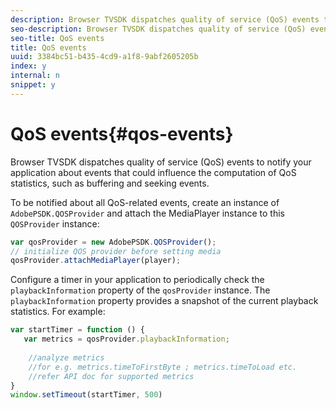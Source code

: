 ```yaml
---
description: Browser TVSDK dispatches quality of service (QoS) events to notify your application about events that could influence the computation of QoS statistics, such as buffering and seeking events.
seo-description: Browser TVSDK dispatches quality of service (QoS) events to notify your application about events that could influence the computation of QoS statistics, such as buffering and seeking events.
seo-title: QoS events
title: QoS events
uuid: 3384bc51-b435-4cd9-a1f8-9abf2605205b
index: y
internal: n
snippet: y
---
```


# QoS events{#qos-events}

Browser TVSDK dispatches quality of service (QoS) events to notify your application about events that could influence the computation of QoS statistics, such as buffering and seeking events.

To be notified about all QoS-related events, create an instance of `AdobePSDK.QOSProvider` and attach the MediaPlayer instance to this `QOSProvider` instance: 

```js
var qosProvider = new AdobePSDK.QOSProvider(); 
// initialize QOS provider before setting media  
qosProvider.attachMediaPlayer(player);
```

Configure a timer in your application to periodically check the `playbackInformation` property of the `qosProvider` instance. The `playbackInformation` property provides a snapshot of the current playback statistics. For example: 

```js
var startTimer = function () { 
   var metrics = qosProvider.playbackInformation; 
 
    //analyze metrics 
    //for e.g. metrics.timeToFirstByte ; metrics.timeToLoad etc.  
    //refer API doc for supported metrics  
} 
window.setTimeout(startTimer, 500) 

```

